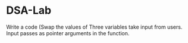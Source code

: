 # DSA-Lab
Write a code (Swap the values of Three variables take input from users. Input passes as pointer  arguments in the function.

